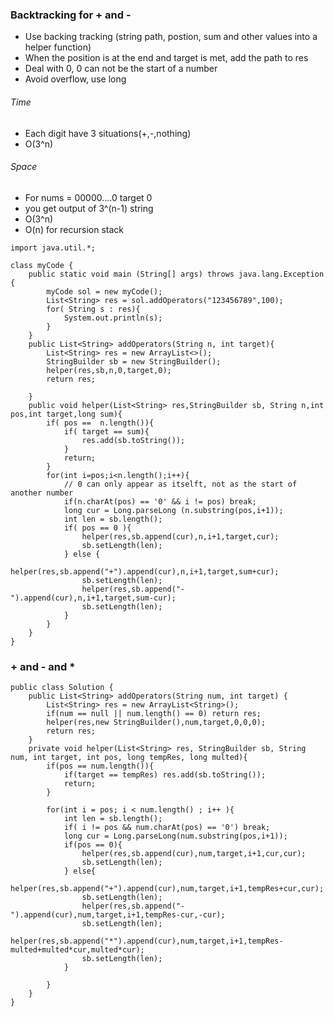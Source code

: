 ### Backtracking for + and - 
* Use backing tracking (string path, postion, sum and other values into a helper function)
* When the position is at the end  and target is met, add the path to res
* Deal with 0, 0 can not be the start of a number 
* Avoid overflow, use long


###### Time 
* Each digit have 3 situations(+,-,nothing)
* O(3^n)

###### Space 
* For nums = 00000....0 target 0 
* you get output of 3^(n-1) string
* O(3^n)
* O(n) for recursion stack

```
import java.util.*;

class myCode {
    public static void main (String[] args) throws java.lang.Exception {
        myCode sol = new myCode();
        List<String> res = sol.addOperators("123456789",100);
        for( String s : res){
            System.out.println(s);
        }        
    }
    public List<String> addOperators(String n, int target){
        List<String> res = new ArrayList<>();
        StringBuilder sb = new StringBuilder();
        helper(res,sb,n,0,target,0);
        return res;
        
    }
    public void helper(List<String> res,StringBuilder sb, String n,int pos,int target,long sum){
        if( pos ==  n.length()){
            if( target == sum){
                res.add(sb.toString());
            }
            return;
        }
        for(int i=pos;i<n.length();i++){
            // 0 can only appear as itselft, not as the start of another number 
            if(n.charAt(pos) == '0' && i != pos) break;
            long cur = Long.parseLong (n.substring(pos,i+1));
            int len = sb.length();
            if( pos == 0 ){
                helper(res,sb.append(cur),n,i+1,target,cur);
                sb.setLength(len);
            } else {
                helper(res,sb.append("+").append(cur),n,i+1,target,sum+cur);
                sb.setLength(len);
                helper(res,sb.append("-").append(cur),n,i+1,target,sum-cur);
                sb.setLength(len);
            }
        }
    }
}

```





### + and - and * 

```
public class Solution {
    public List<String> addOperators(String num, int target) {
        List<String> res = new ArrayList<String>();
        if(num == null || num.length() == 0) return res;
        helper(res,new StringBuilder(),num,target,0,0,0);
        return res;
    }
    private void helper(List<String> res, StringBuilder sb, String num, int target, int pos, long tempRes, long multed){
        if(pos == num.length()){
            if(target == tempRes) res.add(sb.toString());
            return;
        }
        
        for(int i = pos; i < num.length() ; i++ ){
            int len = sb.length();
            if( i != pos && num.charAt(pos) == '0') break;
            long cur = Long.parseLong(num.substring(pos,i+1));
            if(pos == 0){
                helper(res,sb.append(cur),num,target,i+1,cur,cur);
                sb.setLength(len);
            } else{
                helper(res,sb.append("+").append(cur),num,target,i+1,tempRes+cur,cur);
                sb.setLength(len);
                helper(res,sb.append("-").append(cur),num,target,i+1,tempRes-cur,-cur);
                sb.setLength(len);
                helper(res,sb.append("*").append(cur),num,target,i+1,tempRes-multed+multed*cur,multed*cur);
                sb.setLength(len);
            }
            
        }
    }
}
```
